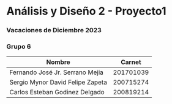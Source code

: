 # Análisis y Diseño 2 - Proyecto1 
### Vacaciones de Diciembre 2023

### Grupo 6

| Nombre                            | Carnet     |
| --------------------------------- | ---------- |
| Fernando José Jr. Serrano Mejia   | 201701039  |
| Sergio Mynor David Felipe Zapeta  | 200715274  |
| Carlos Esteban Godinez Delgado    | 200819214  |
